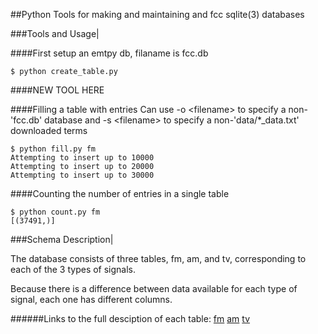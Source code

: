 ##Python Tools for making and maintaining and fcc sqlite(3) databases

###Tools and Usage|

####First setup an emtpy db, filaname is fcc.db
```
$ python create_table.py
```

####NEW TOOL HERE

####Filling a table with entries
Can use -o \<filename> to specify a non-'fcc.db' database and
-s \<filename> to specify a non-'data/*_data.txt' downloaded terms
```
$ python fill.py fm
Attempting to insert up to 10000
Attempting to insert up to 20000
Attempting to insert up to 30000
```

####Counting the number of entries in a single table
```
$ python count.py fm
[(37491,)]
```

###Schema Description|

The database consists of three tables, fm, am, and tv, corresponding to each of the 
3 types of signals.

Because there is a difference between data available for each type of signal, each 
one has different columns.

######Links to the full desciption of each table:
[fm](fm_schema.md)
[am](am_schema.md)
[tv](tv_schema.md)













